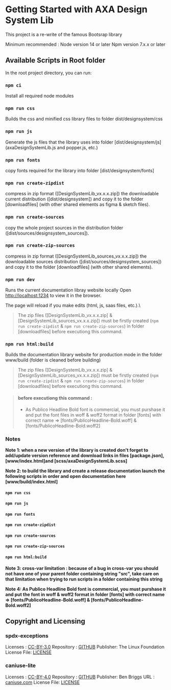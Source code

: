 # Getting Started with AXA Design System Lib

This project is a re-write of the famous Bootsrap library

Minimum recommended : 
Node version 14 or later
Npm version 7.x.x or later

## Available Scripts in Root folder

In the root project directory, you can run:

### `npm ci`

Install all required node modules

### `npm run css`

Builds the css and minified css library files to folder dist/designsystem/css

### `npm run js`

Generate the js files that the library uses into folder [dist/designsystem/js] (axaDesignSystemLib.js and popper.js, etc.)

### `npm run fonts`

copy fonts required for the library into folder [dist/designsystem/fonts]

### `npm run create-zipdist`

compress in zip format ([DesignSystemLib_vx.x.x.zip]) the downloadable current distribution ([dist/designsystem]) and copy it to the folder [downloadfiles] (with other shared elements as figma & sketch files). 

### `npm run create-sources`

copy the whole project sources in the distribution folder ([dist/sources/designsystem_sources]). 

### `npm run create-zip-sources`

compress in zip format ([DesignSystemLib_sources_vx.x.x.zip]) the downloadable sources distribution ([dist/sources/designsystem_sources]) and copy it to the folder [downloadfiles] (with other shared elements). 

### `npm run dev`

Runs the current documentation libray website locally
Open [http://localhost:1234](http://localhost:1234) to view it in the browser.

The page will reload if you make edits (html, js, saas files, etc.).\

> The zip files ([DesignSystemLib_vx.x.x.zip] & [DesignSystemLib_sources_vx.x.x.zip]) must be firstly created (`npm run create-zipdist` & `npm run create-zip-sources`) in folder [downloadfiles] before executiong this command.

### `npm run html:build`

Builds the documentation library website for production mode in the folder www/build (folder is cleaned before building)

> The zip files ([DesignSystemLib_vx.x.x.zip] & [DesignSystemLib_sources_vx.x.x.zip]) must be firstly created (`npm run create-zipdist` & `npm run create-zip-sources`) in folder [downloadfiles] before executiong this command.

> #### before executiong this command :
> - As Publico Headline Bold font is commercial, you must purshase it and put the font files in woff & woff2 format in folder [fonts] with correct name => [fonts/PublicoHeadline-Bold.woff] & [fonts/PublicoHeadline-Bold.woff2]


### Notes

**Note 1: when a new version of the library is created don't forget to add/update version reference and download links in files [package.json], [www/index.html]and [scss/axaDesignSystemLib.scss]**

**Note 2: to build the library and create a release documentation launch the following scripts in order and open documentation here [www/build/index.html]**
#### `npm run css`
#### `npm run js`
#### `npm run fonts`
#### `npm run create-zipdist`
#### `npm run create-sources`
#### `npm run create-zip-sources`
#### `npm run html:build`

**Note 3: cross-var limitation : because of a bug in cross-var you should not have one of your parent folder containing string "src", take care on that limitation when trying to run scripts in a folder containing this string**

**Note 4: As Publico Headline Bold font is commercial, you must purshase it and put the font in woff & woff2 format in folder [fonts] with correct name => [fonts/PublicoHeadline-Bold.woff] & [fonts/PublicoHeadline-Bold.woff2]**

## Copyright and Licensing

### spdx-exceptions
Licenses : [CC-BY-3.0](https://creativecommons.org/licenses/by/3.0/)
Repository : [GITHUB](https://github.com/kemitchell/spdx-exceptions.json)
Publisher: The Linux Foundation
License File: [LICENSE](https://github.com/jslicense/spdx-exceptions.json#readme)

### caniuse-lite
Licenses : [CC-BY-4.0](https://creativecommons.org/licenses/by/4.0/)
Repository : [GITHUB](https://github.com/browserslist/caniuse-lite)
Publisher: Ben Briggs
URL : [caniuse.com](https://caniuse.com/)
License File: [LICENSE](https://github.com/browserslist/caniuse-lite/blob/main/LICENSE)